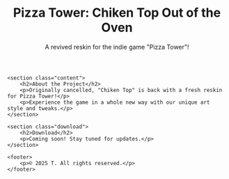 <!DOCTYPE html>
<html lang="en">
<head>
    <meta charset="UTF-8">
    <meta name="viewport" content="width=device-width, initial-scale=1.0">
    <title>Pizza Tower Chiken Top Out of the Oven</title>
    <link rel="stylesheet" href="style.css">
</head>
<body>
    <header>
        <h1>Pizza Tower: Chiken Top Out of the Oven</h1>
        <p>A revived reskin for the indie game "Pizza Tower"!</p>
    </header>
    
    <section class="content">
        <h2>About the Project</h2>
        <p>Originally cancelled, "Chiken Top" is back with a fresh reskin for Pizza Tower!</p>
        <p>Experience the game in a whole new way with our unique art style and tweaks.</p>
    </section>

    <section class="download">
        <h2>Download</h2>
        <p>Coming soon! Stay tuned for updates.</p>
    </section>

    <footer>
        <p>© 2025 T. All rights reserved.</p>
    </footer>
</body>
</html>
